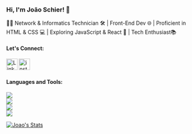 ### Hi, I'm João Schier! 👋

👨‍💻 Network & Informatics Technician 🛠️ | Front-End Dev 🌐 | Proficient in HTML & CSS 💻 | Exploring JavaScript & React 🚀 | Tech Enthusiast📚 <br>

#### Let's Connect:
<p>
   <a href="https://www.linkedin.com/in/joao-schier/">
   <img width= "30px" src="https://i0.wp.com/gmlconsult.com/wp-content/uploads/2021/10/Illustration-of-Linkedin-icon-on-transparent-background-PNG.png?ssl=1" align= "left" alt="Linkedin-icon" />
  </a> 
  <a href="https://www.instagram.com/jhschier/">
   <img width="30px" src="https://i0.wp.com/bodybeyondlimits.com.au/wp-content/uploads/2022/07/instagram-circle-icon-png-4.png?ssl=1" align= "left" alt="instagram-icon" />
  </a>
</p>
<br/><br/>

#### Languages and Tools: <br>
<img src="https://img.shields.io/badge/HTML5-E34F26?style=for-the-badge&logo=html5&logoColor=white"> <br>
<img src="https://img.shields.io/badge/CSS3-1572B6?style=for-the-badge&logo=css3&logoColor=white"> <br>
<img src="https://img.shields.io/badge/JavaScript-323330?style=for-the-badge&logo=javascript&logoColor=F7DF1E"> <br>
<img src="https://img.shields.io/badge/React-20232A?style=for-the-badge&logo=react&logoColor=61DAFB"> <br>

[![Joao's Stats](https://github-readme-stats.vercel.app/api/top-langs/?username=jhschier)](https://github.com/anuraghazra/github-readme-stats)


